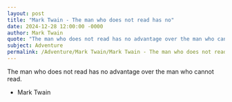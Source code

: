 ```yaml
---
layout: post
title: "Mark Twain - The man who does not read has no"
date: 2024-12-28 12:00:00 -0000
author: Mark Twain
quote: "The man who does not read has no advantage over the man who cannot read."
subject: Adventure
permalink: /Adventure/Mark Twain/Mark Twain - The man who does not read has no
---
```


The man who does not read has no advantage over the man who cannot read.

- Mark Twain
